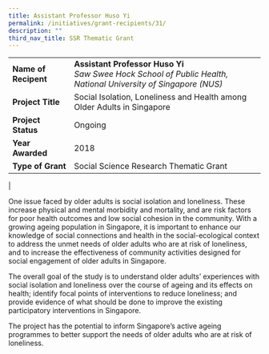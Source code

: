 ```yaml
---
title: Assistant Professor Huso Yi
permalink: /initiatives/grant-recipients/31/
description: ""
third_nav_title: SSR Thematic Grant
---
```


|  |  |
|---|---|
| **Name of Recipent** | **Assistant Professor Huso Yi**<br>_Saw Swee Hock School of Public Health, National University of Singapore (NUS)_ |
| **Project Title** | Social Isolation, Loneliness and Health among Older Adults in Singapore |
| **Project Status** | Ongoing |
| **Year Awarded** | 2018 |
| **Type of Grant** | Social Science Research Thematic Grant |
|

One issue faced by older adults is social isolation and loneliness. These increase physical and mental morbidity and mortality, and are risk factors for poor health outcomes and low social cohesion in the community. With a growing ageing population in Singapore, it is important to enhance our knowledge of social connections and health in the social-ecological context to address the unmet needs of older adults who are at risk of loneliness, and to increase the effectiveness of community activities designed for social engagement of older adults in Singapore.

The overall goal of the study is to understand older adults’ experiences with social isolation and loneliness over the course of ageing and its effects on health; identify focal points of interventions to reduce loneliness; and provide evidence of what should be done to improve the existing participatory interventions in Singapore.

The project has the potential to inform Singapore’s active ageing programmes to better support the needs of older adults who are at risk of loneliness.